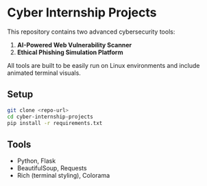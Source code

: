 # Cyber Internship Projects

This repository contains two advanced cybersecurity tools:

1. **AI-Powered Web Vulnerability Scanner**
2. **Ethical Phishing Simulation Platform**

All tools are built to be easily run on Linux environments and include animated terminal visuals.

## Setup
```bash
git clone <repo-url>
cd cyber-internship-projects
pip install -r requirements.txt
```

## Tools
- Python, Flask
- BeautifulSoup, Requests
- Rich (terminal styling), Colorama
